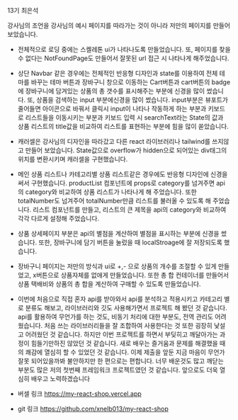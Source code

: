 13기 최은석

강사님의 조언을 강사님의 예시 페이지를 따라가는 것이 아니라 저만의 페이지를 만들어 보았습니다.

- 전체적으로 로딩 중에는 스켈레톤 ui가 나타나도록 만들었습니다. 또, 페이지를 찾을 수 없다는 NotFoundPage도
  만들어서 잘못된 url 접근 시 나타나게 해주었습니다.

- 상단 Navbar 같은 경우에는 전체적인 반응형 디자인과 state를 이용하여 전체 테마를 바꾸는 테마 버튼과
  장바구니 창으로 이동하는 Cart버튼과
  cart버튼의 badge에 장바구니에 담겨있는 상품의 총 갯수를 표시해주는 부분에 신경을 많이 썼습니다.
  또, 상품을 검색하는 input 부분에신경을 많이 썼습니다.
  input부분은 뷰포트가 줄어들면 아이콘으로 바꿔서 클릭시 input이 나타나 작동하게 하는 부분과 키보드로 리스트들을 이동시키는 부분과 키보드 입력 시 searchText라는 State의 값과 상품 리스트의 title값을 비교하여 리스트를 표현하는 부분에
  힘을 많이 쏟았습니다.

- 캐러셀은 강사님의 디자인을 따라갔고 다른 react 라이브러리나 tailwind를 쓰지않고 만들어 보았습니다. State값으로 overflow가 hidden으로 되어있는 div태그의 위치를 변환시키며 캐러셀을 구현했습니다.

- 메인 상품 리스트나 카테고리별 상품 리스트같은 경우에도 반응형 디자인에 신경을 써서 구현했습니다.
  productList 컴포넌트에 props로 category를 넘겨주면 api의 category와 비교하여 상품 리스트가 나타나게 해 주었습니다. 또한 totalNumber도 넘겨주어
  totalNumber만큼 리스트를 불러올 수 있도록 해 주었습니다.
  리스트 컴포넌트를 만들고, 리스트의 큰 제목을 api의 category와 비교하여 각각 다르게 설정해 주었습니다.

- 상품 상세페이지 부분은 api의 별점을 계산하여 별점을 표시하는 부분에 신경을 썼습니다. 또한, 장바구니에 담기 버튼을 눌렀을 때
  localStroage에 잘 저장되도록
  했습니다.

- 장바구니 페이지는 저만의 방식과 ui로 +,- 으로 상품의 개수를 조절할 수 있게 만들었고, x버튼으로 상품자체를 없애게
  만들었습니다.
  또한 총 합 컨테이너를 만들어서 상품 택배비와 상품의 총 합을 계산하여 구매할 수 있도록 만들었습니다.

- 이번에 처음으로 직접 혼자 api를 받아와서 api를 분석하고 적용시키고 카테고리 별로 분류도 해보고,
  라이브러리와 깃도 사용해가면서 프로젝트 해 봤던 것 같습니다.
  api를 활용하여 무언가를 하는 것도, 비동기 처리에 대한 부분도, 전역 관리도 어려웠습니다.
  처음 쓰는 라이브러리들을 잘 조합하여 사용한다는 것 또한 굉장히 낯설고 어려웠던 것 같습니다.
  하지만 이번 프로젝트를 하면서 부딪히고 깨달아가는 과정이 힘들기만하진 않았던 것 같습니다.
  새로 배우는 즐거움과 문제를 해결했을 때의 쾌감에 열심히 할 수 있었던 것 같습니다.
  이제 제출을 앞둔 지금 마음이 무언가 잘못 되어있을까봐 불안하지만 한 편으로는 편합니다.
  너무 배운것도 많고 깨닫는 부분도 많은 저의 첫번째 프레임워크 프로젝트였던 것 같습니다.
  앞으로도 더욱 열심히 배우고 노력하겠습니다

- 버셀 링크
  https://my-react-shop.vercel.app

- git 링크
  https://github.com/xnelb013/my-react-shop

